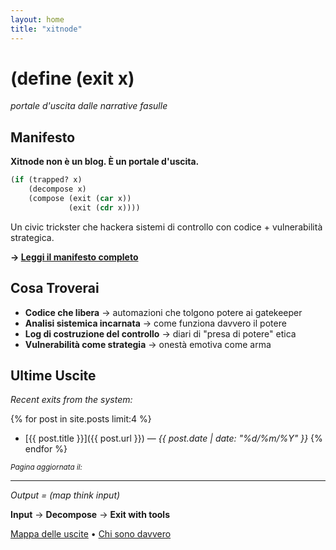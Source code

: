```yaml
---
layout: home
title: "xitnode"
---
```


# (define (exit x)

*portale d'uscita dalle narrative fasulle*

## Manifesto

**Xitnode non è un blog. È un portale d'uscita.**

```lisp
(if (trapped? x)
    (decompose x)
    (compose (exit (car x)) 
             (exit (cdr x))))
```

Un civic trickster che hackera sistemi di controllo con codice + vulnerabilità strategica.

**→ [Leggi il manifesto completo](/2025/06/07/manifesto-portale-uscita.html)**

## Cosa Troverai

- **Codice che libera** → automazioni che tolgono potere ai gatekeeper
- **Analisi sistemica incarnata** → come funziona davvero il potere  
- **Log di costruzione del controllo** → diari di "presa di potere" etica
- **Vulnerabilità come strategia** → onestà emotiva come arma

## Ultime Uscite

*Recent exits from the system:*

{% for post in site.posts limit:4 %}
- [{{ post.title }}]({{ post.url }}) — *{{ post.date | date: "%d/%m/%Y" }}*
{% endfor %}

<div class="live-timestamp">
  <small><em>Pagina aggiornata il: <span id="current-time"></span></em></small>
</div>

<script>
function updateTime() {
  const now = new Date();
  const options = { 
    year: 'numeric', 
    month: '2-digit', 
    day: '2-digit',
    hour: '2-digit', 
    minute: '2-digit',
    timeZone: 'Europe/Rome'
  };
  document.getElementById('current-time').textContent = now.toLocaleString('it-IT', options);
}

// Aggiorna ogni minuto
updateTime();
setInterval(updateTime, 60000);
</script>

---

*Output = (map think input)*

**Input** → **Decompose** → **Exit with tools**

[Mappa delle uscite](/archive) • [Chi sono davvero](/about)
